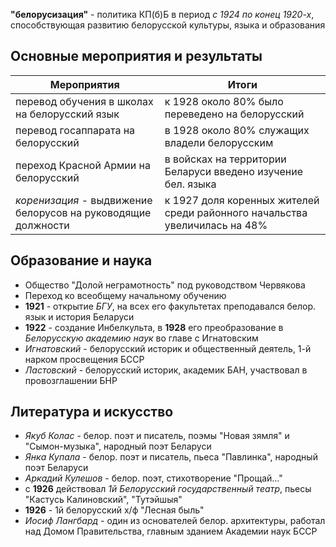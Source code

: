 **"белорусизация"** - политика КП(б)Б в период *с 1924 по конец 1920-х*, способствующая развитию белорусской культуры, языка и образования

## Основные мероприятия и результаты

| Мероприятия | Итоги |
|-------------|-------|
| перевод обучения в школах на белорусский язык | к 1928 около 80% было переведено на белорусский |
| перевод госаппарата на белорусский | в 1928 около 80% служащих владели белорусским |
| переход Красной Армии на белорусский | в войсках на территории Беларуси введено изучение бел. языка |
| *коренизация* - выдвижение белорусов на руководящие должности | к 1927 доля коренных жителей среди районного начальства увеличилась на 48% |

## Образование и наука
- Общество "Долой неграмотность" под руководством Червякова
- Переход ко всеобщему начальному обучению
- **1921** - открытие *БГУ*, на всех его факультетах преподавался белор. язык и история Беларуси
- **1922** - создание Инбелкульта, в **1928** его преобразование в *Белорусскую академию наук* во главе с Игнатовским
- *Игнатовский* - белорусский историк и общественный деятель, 1-й нарком просвещения БССР
- *Ластовский* - белорусский историк, академик БАН, участвовал в провозглашении БНР

## Литература и искусство
- *Якуб Колас* - белор. поэт и писатель, поэмы "Новая зямля" и "Сымон-музыка", народный поэт Беларуси
- *Янка Купала* - белор. поэт и писатель, пьеса "Павлинка", народный поэт Беларуси
- *Аркадий Кулешов* - белор. поэт, стихотворение "Прощай..."
- с **1926** действовал *1й Белорусский государственный театр*, пьесы "Кастусь Калиновский", "Тутэйшыя"
- **1926** - 1й белорусский х/ф "Лесная быль"
- *Иосиф Лангбард* - один из основателей белор. архитектуры, работал над Домом Правительства, главным зданием Академии наук БССР